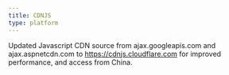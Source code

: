 ```yaml
---
title: CDNJS
type: platform
---
```


Updated Javascript CDN source from ajax.googleapis.com and ajax.aspnetcdn.com to https://cdnjs.cloudflare.com for improved performance, and access from China.

